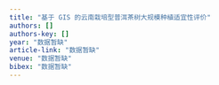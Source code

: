 ```yaml
---
title: "基于 GIS 的云南栽培型普洱茶树大规模种植适宜性评价"
authors: []
authors-key: []
year: "数据暂缺"
article-link: "数据暂缺"
venue: "数据暂缺"
bibex: "数据暂缺"
---
```

